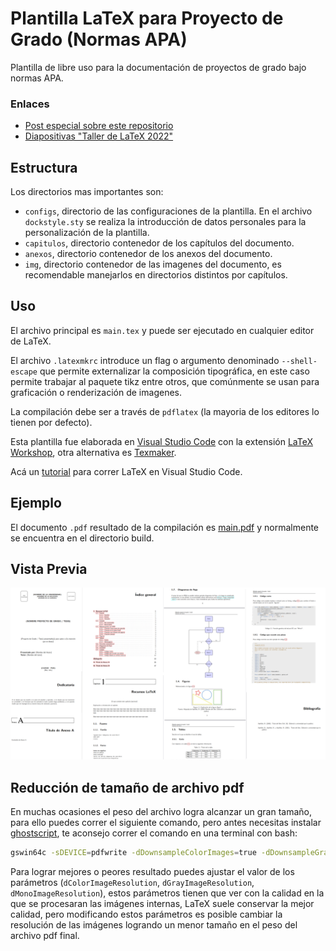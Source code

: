 # Plantilla LaTeX para Proyecto de Grado (Normas APA)

Plantilla de libre uso para la documentación de 
proyectos de grado bajo normas APA.

### Enlaces
* [Post especial sobre este repositorio](https://cr0wg4n.medium.com/documenta-tu-proyecto-de-grado-con-latex-sin-morir-en-el-intento-ft-normas-apa-15bf50a2ee01)
* [Diapositivas "Taller de LaTeX 2022"](https://slides.com/cr0wg4n/taller-de-latex/edit)


## Estructura

Los directorios mas importantes son:
- ```configs```, directorio de las configuraciones de la plantilla. En el archivo ```dockstyle.sty``` se realiza la introducción de datos personales para la personalización de la plantilla.
- ```capitulos```, directorio contenedor de los capítulos del documento.
- ```anexos```, directorio contenedor de los anexos del documento.
- ```img```, directorio contenedor de las imagenes del documento, es recomendable manejarlos en directorios distintos por capítulos.

## Uso 

El archivo principal es ```main.tex``` y puede ser ejecutado en cualquier editor
de LaTeX.

El archivo ```.latexmkrc``` introduce un flag o argumento denominado ```--shell-escape``` que permite externalizar la composición tipográfica, en este caso permite trabajar al paquete tikz entre otros, que comúnmente se usan para graficación o renderización de imagenes.

La compilación debe ser a través de ```pdflatex``` (la mayoria de los editores lo tienen por defecto).

Esta plantilla fue elaborada en [Visual Studio Code](https://code.visualstudio.com/) con la extensión [LaTeX Workshop](https://marketplace.visualstudio.com/items?itemName=James-Yu.latex-workshop), otra alternativa es [Texmaker](https://www.xm1math.net/texmaker/).

Acá un [tutorial](https://cr0wg4n.medium.com/latex-y-visual-studio-code-gu%C3%ADa-de-instalaci%C3%B3n-ca8bef3935e3) para correr LaTeX en Visual Studio Code.

## Ejemplo

El documento ```.pdf``` resultado de la compilación es [main.pdf](https://github.com/cr0wg4n/plantilla-latex-proyecto-de-grado/blob/master/build/main.pdf) y normalmente se encuentra en el directorio build.

## Vista Previa 

![](https://github.com/cr0wg4n/plantilla-latex-proyecto-de-grado/blob/master/img/preview.png)

## Reducción de tamaño de archivo pdf

En muchas ocasiones el peso del archivo logra alcanzar un gran tamaño, para ello puedes correr el siguiente comando, pero antes necesitas 
instalar [ghostscript](https://www.ghostscript.com/), te aconsejo correr el comando en una terminal con bash:

```bash
gswin64c -sDEVICE=pdfwrite -dDownsampleColorImages=true -dDownsampleGrayImages=true -dDownsampleMonoImages=true -dColorImageResolution=300 -dGrayImageResolution=300 -dMonoImageResolution=300 -dColorImageDownsampleThreshold=1.0 -dGrayImageDownsampleThreshold=1.0 -dMonoImageDownsampleThreshold=1.0 -dCompatibilityLevel=1.4 -dNOPAUSE -dQUIET -dBATCH -sOutputFile=build/main-compressed.pdf build/main.pdf
```

Para lograr mejores o peores resultado puedes ajustar el valor de los parámetros (`dColorImageResolution`, `dGrayImageResolution`, `dMonoImageResolution`), estos parámetros tienen que ver con la calidad en la que se procesaran las imágenes internas, LaTeX suele conservar la mejor calidad, pero modificando estos parámetros es posible cambiar la resolución de las imágenes logrando un menor tamaño en el peso del archivo pdf final.